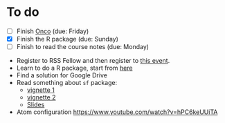 # To do
- [ ] Finish [Onco](https://github.com/claudiofronterre/onco) (due: Friday)
- [x] Finish the R package (due: Sunday)
- [ ] Finish to read the course notes (due: Monday)
* Register to RSS Fellow and then register to [this event](https://www.statslife.org.uk/events/eventdetail/1056/95/rss-computational-statistics-machine-learning-group-launch).
* Learn to do a R package, start from [here](https://github.com/jtleek/rpackages)
* Find a solution for Google Drive
* Read something about `sf` package:
	* [vignette 1](https://edzer.github.io/sfr/articles/sf1.html)
	* [vignette 2](https://edzer.github.io/sfr/articles/sf2.html)
	* [Slides](http://pebesma.staff.ifgi.de/pebesma_sfr.pdf)
* Atom configuration https://www.youtube.com/watch?v=hPC6keUUiTA

